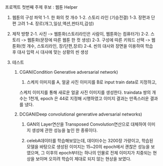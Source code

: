프로젝트 첫번째 주제 후보 : 웹툰 Helper
1. 웹툰의 구성 파악
  1-1. 한 화의 컷 개수
  1-2. 스토리 라인 (기승전결)
  1-3. 장편과 단편 고려
  1-4. 장르(개그,일상,액션,판타지,감성)
2. 제작 방향
  2-1. 사진 -> 웹툰화(스토리라인은 사람이, 웹툰화는 컴퓨터가)
  2-2. 스토리 -> 웹툰화(문장에 따른 웹툰 한 컷 생성)
  2-3. 구성에 따른 키워드 선택 -> 웹툰화(컷 개수, 스토리라인, 장/단편,장르)
  2-4. 씬의 대사와 장면을 이용하여 학습 후 대사 입력 시 대사에 맞는 상황의 씬 생성



3. 테스트

   1. CGAN(Condition Generative adversarial network)

      1. 스케치 이미지를 A, 얼굴 사진 이미지를 B로 input train data로 지정하고,

      스케치 이미지를 통해 새로운 얼굴 사진 이미지를 생성한다. traindata 쌍의 개수는 1천개, epoch 은 44로 지정해 시행하였고 이미지 결과는 만족스러운 결과를 냈다.

   2. DCGAN(Deep convolutional generative adversarial networks)

      1. GAN의 Layer연산을 Transposed Convolution연산으로 대체하여 이미지 생성에 관한 성능을 높인 한 종류이다.

      2. celebA데이터를 학습해보았는데, 데이터수는 3200장 가량이고, 학습된 모델을 바탕으로 생성된 이미지는 15~20의 epoch에서 괜찮은 성능을 보였으며, 그 이후의 epoch부터는 하나의 인물로 전체 이미지가 치중되는 현상을 보이며 오히려 학습이 제대로 되지 않는 현상을 보였다.
